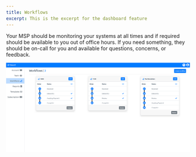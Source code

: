 ```yaml
---
title: Workflows
excerpt: This is the excerpt for the dashboard feature
---
```


Your MSP should be monitoring your systems at all times and if required should be available to you out of office hours. If you need something, they should be on-call for you and available for questions, concerns, or feedback.

![alt text](../static/img/workflow-feature.png)